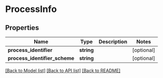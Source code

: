 # ProcessInfo

## Properties
Name | Type | Description | Notes
------------ | ------------- | ------------- | -------------
**process_identifier** | **string** |  | [optional] 
**process_identifier_scheme** | **string** |  | [optional] 

[[Back to Model list]](../README.md#documentation-for-models) [[Back to API list]](../README.md#documentation-for-api-endpoints) [[Back to README]](../README.md)


